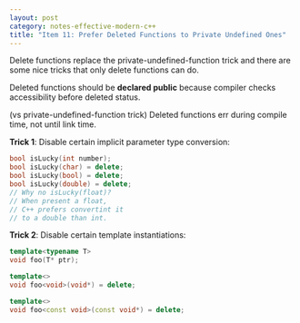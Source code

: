 ```yaml
---
layout: post
category: notes-effective-modern-c++
title: "Item 11: Prefer Deleted Functions to Private Undefined Ones"
---
```


Delete functions replace the private-undefined-function trick
and there are some nice tricks that only delete functions can do.

Deleted functions should be **declared public** because compiler checks accessibility before deleted status.

(vs private-undefined-function trick) Deleted functions err during compile time, not until link time.

**Trick 1**: Disable certain implicit parameter type conversion:

```c++
bool isLucky(int number);
bool isLucky(char) = delete;
bool isLucky(bool) = delete;
bool isLucky(double) = delete;
// Why no isLucky(float)?
// When present a float,
// C++ prefers convertint it
// to a double than int.
```

**Trick 2**: Disable certain template instantiations:

```c++
template<typename T>
void foo(T* ptr);

template<>
void foo<void>(void*) = delete;

template<>
void foo<const void>(const void*) = delete;
```
